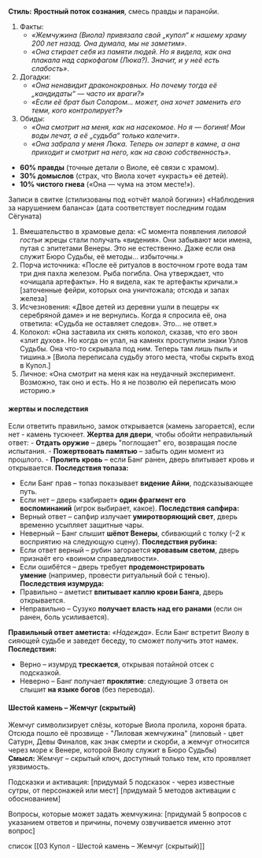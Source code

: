 
**Стиль:** **Яростный поток сознания**, смесь правды и паранойи.
1. Факты:
    - _«Жемчужина (Виола) привязала свой „купол“ к нашему храму 200 лет назад. Она думала, мы не заметим»_.
    - _«Она стирает себя из памяти людей. Но я видела, как она плакала над саркофагом (Люка?). Значит, и у неё есть слабость»_.
2. Догадки:
    - _«Она ненавидит драконокровных. Но почему тогда её „кандидаты“ — часто их враги?»_
    - _«Если её брат был Соларом… может, она хочет заменить его теми, кого контролирует?»_
3. Обиды:
    - _«Она смотрит на меня, как на насекомое. Но я — богиня! Мои воды лечат, а её „судьба“ только калечит»_.
    - _«Она забрала у меня Люка. Теперь он заперт в камне, а она приходит и смотрит на него, как на свою собственность»_.
- **60% правды** (точные детали о Виоле, её связи с храмом).
- **30% домыслов** (страх, что Виола хочет «украсть» её детей).
- **10% чистого гнева** («Она — чума на этом месте!»).

Записи в свитке (стилизованы под «отчёт малой богини»)
«Наблюдения за нарушением баланса»
(дата соответствует последним годам Сёгуната)
1. Вмешательство в храмовые дела:
«С момента появления *лиловой гостьи* жрецы стали получать «видения». Они забывают мои имена, путая с эпитетами Венеры. Это не естественно. Даже если она служит Бюро Судьбы, её методы… избыточны.»
2. Порча источника:
«После её ритуалов в восточном гроте вода там три дня пахла железом. Рыба погибла. Она утверждает, что «очищала артефакты». Но я видела, как те артефакты кричали.» [заточенные фейри, которых она уничтожала; отсюда и запах железа]
3. Исчезновения:
«Двое детей из деревни ушли в пещеры «к серебряной даме» и не вернулись. Когда я спросила её, она ответила: «Судьба не оставляет следов». Это… не ответ.»
4. Колокол:
«Она заставила их снять колокол, сказав, что его звон «злит духов». Но когда он упал, на камнях проступили знаки Узлов Судьбы. Она что-то скрывала под ним. Теперь там лишь пыль и тишина.» [Виола переписала судьбу этого места, чтобы скрыть вход в Купол.]
5. Личное:
«Она смотрит на меня как на неудачный эксперимент. Возможно, так оно и есть. Но я не позволю ей переписать мою историю.»
#### жертвы и последствия
Если ответить правильно, замок открывается (камень загорается), если нет - камень тускнеет.
**Жертва для двери**, чтобы обойти неправильный ответ:
	- **Отдать оружие** – дверь "поглощает" его, возвращая после испытания.
	- **Пожертвовать памятью** – забыть один момент из прошлого.
	- **Пролить кровь** – если Банг ранен, дверь впитывает кровь и открывается.
**Последствия топаза:**
- Если Банг прав – топаз показывает **видение Айни**, подсказывающее путь.
- Если нет – дверь «забирает» **один фрагмент его воспоминаний** (игрок выбирает, какое).
**Последствия сапфира:**
- Верный ответ – сапфир излучает **умиротворяющий свет**, дверь временно усыпляет защитные чары.
- Неверный – Банг слышит **шёпот Венеры**, сбивающий с толку (–2 к восприятию на следующую сцену).
**Последствия рубина:**
- Если ответ верный – рубин загорается **кровавым светом**, дверь признаёт его «воином справедливости».
- Если ошибётся – дверь требует **продемонстрировать умение** (например, провести ритуальный бой с тенью).
**Последствия изумруда:**
- Правильно – аметист **впитывает каплю крови Банга**, дверь открывается.
- Неправильно – Сузуко **получает власть над его ранами** (если он ранен, боль усиливается).

**Правильный ответ аметиста:** _«Надежда»_. Если Банг встретит Виолу в сияющей судьбе и заведет беседу, то сможет получить этот намек.
**Последствия:**
- Верно – изумруд **трескается**, открывая потайной отсек с подсказкой.
- Неверно – Банг получает **проклятие**: следующие 3 ответа он слышит **на языке богов** (без перевода).
#### Шестой камень – Жемчуг (скрытый)
Жемчуг символизирует слёзы, которые Виола пролила, хороня брата. Отсюда пошло её прозвище - "Лиловая жемчужина" (лиловый - цвет Сатурн, Девы Финалов, как знак смерти и скорби, а жемчуг относится через море к Венере, которой Виолу служит в Бюро Судьбы)
**Смысл:** Жемчуг – скрытый ключ, доступный только тем, кто проявляет уязвимость.

Подсказки и активация:
[придумай 5 подсказок - через известные сутры, от персонажей или мест]
[придумай 5 методов активации с обоснованием]

Вопросы, которые может задать жемчужина: [придумай 5 вопросов с указанием ответов и причины, почему озвучивается именно этот вопрос] 

список [[03 Купол - Шестой камень – Жемчуг (скрытый)]]